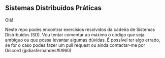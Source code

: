 ## Sistemas Distribuídos Práticas
Olá!

Neste repo podes encontrar exercísios resolvidos da cadeira de Sistemas Distribuídos (SD).
Vou tentar comentar ao máximo o código que seja ambíguo ou que possa levantar algumas dúvidas. 
É possível ter algo errado, se for o caso podes fazer um pull request ou ainda contactar-me por Discord (jpdiasfernandes#0960)
